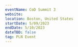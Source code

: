 ```yaml
---
eventName: CoD Summit 3
website:
location: Boston, United States
startDate: 5/09/2023
endDate: 5/10/2023
dateTBD: false
tag: PLN Event
---
```


